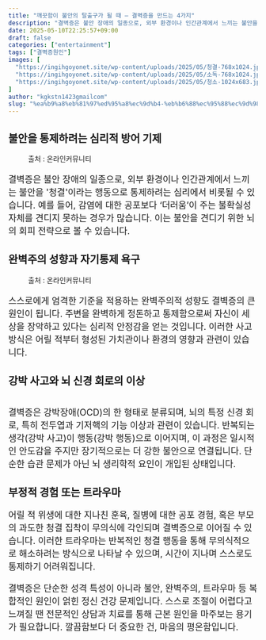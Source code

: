 ```yaml
---
title: "깨끗함이 불안의 탈출구가 될 때 – 결벽증을 만드는 4가지"
description: "결벽증은 불안 장애의 일종으로, 외부 환경이나 인간관계에서 느끼는 불안을 '청결'이라는 행동으로 통제하려는 심리에서 비롯될 수 있습니다. 예를 들어, 감염에 대한 공포보다 ‘더러움’이 주는 불확실성 자체를 견디지 못하는 경우가 많습니다. 이는 불안을 견디기 위한 뇌의 "
date: 2025-05-10T22:25:57+09:00
draft: false
categories: ["entertainment"]
tags: ["결벽증원인"]
images: [
  "https://ingihgoyonet.site/wp-content/uploads/2025/05/청결-768x1024.jpg"
  "https://ingihgoyonet.site/wp-content/uploads/2025/05/소독-768x1024.jpg"
  "https://ingihgoyonet.site/wp-content/uploads/2025/05/청소-1024x683.jpg"
]
author: "kgkstn1423gmailcom"
slug: "%ea%b9%a8%eb%81%97%ed%95%a8%ec%9d%b4-%eb%b6%88%ec%95%88%ec%9d%98-%ed%83%88%ec%b6%9c%ea%b5%ac%ea%b0%80-%eb%90%a0-%eb%95%8c-%ea%b2%b0%eb%b2%bd%ec%a6%9d%ec%9d%84-%eb%a7%8c%eb%93%9c%eb%8a%94-4"
---
```


<h2 >불안을 통제하려는 심리적 방어 기제</h2> <figure ><img src="https://ingihgoyonet.site/wp-content/uploads/2025/05/청결-768x1024.jpg" alt="" style="aspect-ratio:16/9;object-fit:cover"/><figcaption >출처 : 온라인커뮤니티</figcaption></figure> <p style="font-size:18px">결벽증은 불안 장애의 일종으로, 외부 환경이나 인간관계에서 느끼는 불안을 '청결'이라는 행동으로 통제하려는 심리에서 비롯될 수 있습니다. 예를 들어, 감염에 대한 공포보다 ‘더러움’이 주는 불확실성 자체를 견디지 못하는 경우가 많습니다. 이는 불안을 견디기 위한 뇌의 회피 전략으로 볼 수 있습니다.</p> <h2 >완벽주의 성향과 자기통제 욕구</h2> <figure ><img src="https://ingihgoyonet.site/wp-content/uploads/2025/05/소독-768x1024.jpg" alt="" /><figcaption >출처 : 온라인커뮤니티</figcaption></figure> <p style="font-size:18px">스스로에게 엄격한 기준을 적용하는 완벽주의적 성향도 결벽증의 큰 원인이 됩니다. 주변을 완벽하게 정돈하고 통제함으로써 자신이 세상을 장악하고 있다는 심리적 안정감을 얻는 것입니다. 이러한 사고방식은 어릴 적부터 형성된 가치관이나 환경의 영향과 관련이 있습니다.</p> <h2 >강박 사고와 뇌 신경 회로의 이상</h2> <figure ><img src="https://ingihgoyonet.site/wp-content/uploads/2025/05/청소-1024x683.jpg" alt="" /></figure> <p style="font-size:18px">결벽증은 강박장애(OCD)의 한 형태로 분류되며, 뇌의 특정 신경 회로, 특히 전두엽과 기저핵의 기능 이상과 관련이 있습니다. 반복되는 생각(강박 사고)이 행동(강박 행동)으로 이어지며, 이 과정은 일시적인 안도감을 주지만 장기적으로는 더 강한 불안으로 연결됩니다. 단순한 습관 문제가 아닌 뇌 생리학적 요인이 개입된 상태입니다.</p> <h2 >부정적 경험 또는 트라우마</h2> <p style="font-size:18px">어릴 적 위생에 대한 지나친 훈육, 질병에 대한 공포 경험, 혹은 부모의 과도한 청결 집착이 무의식에 각인되며 결벽증으로 이어질 수 있습니다. 이러한 트라우마는 반복적인 청결 행동을 통해 무의식적으로 해소하려는 방식으로 나타날 수 있으며, 시간이 지나며 스스로도 통제하기 어려워집니다.</p> <p style="font-size:18px">결벽증은 단순한 성격 특성이 아니라 불안, 완벽주의, 트라우마 등 복합적인 원인이 얽힌 정신 건강 문제입니다. 스스로 조절이 어렵다고 느껴질 땐 전문적인 상담과 치료를 통해 근본 원인을 마주보는 용기가 필요합니다. 깔끔함보다 더 중요한 건, 마음의 평온함입니다.</p>